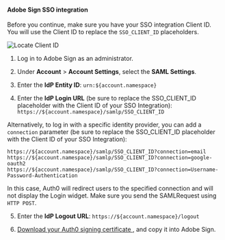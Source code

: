 #### Adobe Sign SSO integration

Before you continue, make sure you have your SSO integration Client ID. You will use the Client ID to replace the `SSO_CLIENT_ID` placeholders.

![Locate Client ID](https://auth0.com/docs/media/articles/dashboard/sso-integrations/settings-tutorial-clientid-adobe-sign.png)

1. Log in to Adobe Sign as an administrator.

2. Under **Account** > **Account Settings**, select the **SAML Settings**.

3. Enter the **IdP Entity ID**:
`urn:${account.namespace}`

4. Enter the **IdP Login URL** (be sure to replace the SSO_CLIENT_ID placeholder with the Client ID of your SSO Integration):
`https://${account.namespace}/samlp/SSO_CLIENT_ID`

Alternatively, to log in with a specific identity provider, you can add a `connection` parameter (be sure to replace the SSO_CLIENT_ID placeholder with the Client ID of your SSO Integration):
```text
https://${account.namespace}/samlp/SSO_CLIENT_ID?connection=email
https://${account.namespace}/samlp/SSO_CLIENT_ID?connection=google-oauth2
https://${account.namespace}/samlp/SSO_CLIENT_ID?connection=Username-Password-Authentication
```

In this case, Auth0 will redirect users to the specified connection and will not display the Login widget. Make sure you send the SAMLRequest using `HTTP POST`.

5. Enter the **IdP Logout URL**:
`https://${account.namespace}/logout`

6. [Download your Auth0 signing certificate ](https://${account.namespace}/pem), and copy it into Adobe Sign.
